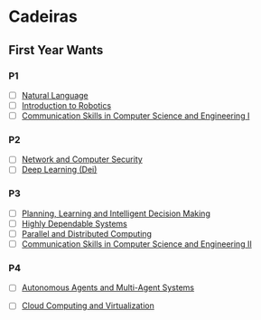 # Cadeiras

## First Year Wants

### P1
- [ ] [Natural Language](https://fenix.tecnico.ulisboa.pt/cursos/meic-a/disciplina-curricular/1971853845332794)
- [ ] [Introduction to Robotics](https://fenix.tecnico.ulisboa.pt/cursos/meic-a/disciplina-curricular/1971853845332809)
- [ ] [Communication Skills in Computer Science and Engineering I](https://fenix.tecnico.ulisboa.pt/cursos/meic-a/disciplina-curricular/1971853845332830)

### P2
- [ ] [Network and Computer Security](https://fenix.tecnico.ulisboa.pt/cursos/meic-a/disciplina-curricular/564478961778803)
- [ ] [Deep Learning (Dei)](https://fenix.tecnico.ulisboa.pt/cursos/meic-a/disciplina-curricular/564478961778799)

### P3
- [ ] [Planning, Learning and Intelligent Decision Making](https://fenix.tecnico.ulisboa.pt/cursos/meic-a/disciplina-curricular/1971853845332795)
- [ ] [Highly Dependable Systems](https://fenix.tecnico.ulisboa.pt/cursos/meic-a/disciplina-curricular/564478961778806)
- [ ] [Parallel and Distributed Computing](https://fenix.tecnico.ulisboa.pt/cursos/meic-a/disciplina-curricular/564478961778795)
- [ ] [Communication Skills in Computer Science and Engineering II](https://fenix.tecnico.ulisboa.pt/cursos/meic-a/disciplina-curricular/1971853845332831)

### P4
- [ ] [Autonomous Agents and Multi-Agent Systems](https://fenix.tecnico.ulisboa.pt/cursos/meic-a/disciplina-curricular/1971853845332796)
- [ ] [Cloud Computing and Virtualization](https://fenix.tecnico.ulisboa.pt/cursos/meic-a/disciplina-curricular/564478961778814)

